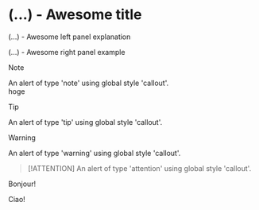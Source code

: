 <!-- panels:start -->
<!-- div:title-panel -->

#  (...) - Awesome title


<!-- div:left-panel -->

  (...) - Awesome left panel explanation


<!-- div:right-panel -->

  (...) - Awesome right panel example

<!-- tabs:start -->

<!-- tab:問題文 -->

> [!NOTE]
> An alert of type 'note' using global style 'callout'.  
> hoge

> [!TIP]
> An alert of type 'tip' using global style 'callout'.

> [!WARNING]
> An alert of type 'warning' using global style 'callout'.

> [!ATTENTION]
> An alert of type 'attention' using global style 'callout'.

<!-- tab:ヒント -->

Bonjour!

<!-- tab:Italian -->

Ciao!

<!-- tabs:end -->

<!-- panels:end -->
